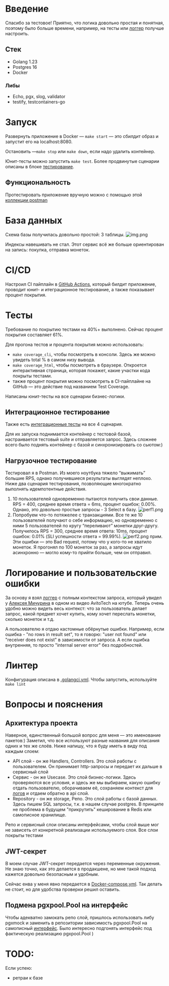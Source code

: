 # Введение
Спасибо за тестовое! Приятно, что логика довольно простая и понятная, поэтому 
было больше времени, например, на тесты или 
[логгер](#логирование-и-пользовательские-ошибки) получше настроить.

## Стек
- Golang 1.23
- Postgres 16
- Docker

### Либы
- Echo, pgx, slog, validator
- testify, testcontainers-go

# Запуск 
Развернуть приложение в Docker — `make start` — это сбилдит образ и запустит его на localhost:8080.

Остановить —`make stop` или `make down`, если надо удалить контейнер.

Юнит-тесты можно запустить `make test`. Более продвинутые сценарии описаны в блоке [тестирование](#тесты). 
## Функциональность
Протестировать приложение вручную можно с помощью этой [коллекции postman](assets/merch.postman_collection.json)


# База данных
Схема базы получилась довольно простой: 3 таблицы. 
![img.png](assets/dbScheme.png)

Индексы навешивать не стал. Этот сервис всё же больше ориентирован на запись: покупка, отправка монеток.

# CI/CD
Настроил CI пайплайн в [GitHub Actions](.github/workflows/go.yml), который билдит приложение,
проводит юнит- и итеграционное тестирование, а также показывает процент покрытия.

# Тесты
Требование по покрытию тестами на 40%+ выполнено. Сейчас процент покрытия составляет 61%.

Для прогона тестов и процента покрытия можно использовать:
- `make coverage_cli`, чтобы посмотреть в консоли. Здесь же можно увидеть total % в самом низу вывода.
- `make coverage_html`, чтобы посмотреть в браузере. Откроется интерактивная страница, которая покажет, 
какие участки кода покрыты тестами.
- также процент покрытия можно посмотреть в CI-пайплайне на GitHub — это действие под названием Test Coverage.

Написаны юнит-тесты на все сценарии бизнес-логики.

## Интеграционное тестирование
Также есть [интеграционные тесты](tests) на все 4 сценария. 

Для их запуска поднимается контейнер с тестовой базой, настраивается тестовый suite и отправляется запрос. 
Здесь сложнее всего было поднять контейнер с базой и синхронизировать со сьютом:)

## Нагрузочное тестирование
Тестировал я в Postman. Из моего ноутбука тяжело “выжимать” большие RPS, 
однако получившиеся результаты выглядят неплохо. Ниже два сценария тестирования,
позволяющие многократно выполнять идемпотентные действия.

1. 10 пользователей одновременно пытаются получить свои данные. 
RPS = 400, среднее время ответа = 6ms, процент ошибок: 0.00%. Однако, это довольно простые запросы - 3 Select в базу.
![perf1.png](assets/perf1.png)
2. Попробуем что-то потяжелее с транзакциями. 
Все те же 10 пользователей получают о себе информацию, но одновременно с ними 5 пользователей 
по кругу “переливают” монетки друг-другу.
Получилось RPS = 300, среднее время ответа: 10ms, процент ошибок: 0.01% (SLI успешности ответа = 99.99%).
![perf2.png](assets/perf2.png)
прим. Эти ошибки — это Bad request, потому что у кого-то не хватило монеток. 
Я прогонял по 100 монеток за раз, а запросы идут асинхронно — могло кому-то прийти больше, чем он отправил.

# Логирование и пользовательские ошибки
За основу я взял [логгер](./internal/util/logger) с полным контекстом запроса, 
который увидел у [Алексея Мичурина](https://www.youtube.com/watch?v=p9XiOOU52Qw&t=1490s) в 
одном из видео AvitoTech на ютубе. 
Теперь очень удобно можно видеть весь контекст: что за пользователь делает запрос, какой предмет хочет купить,
кому хочет переслать монетки, сколько монеток и т.д.

А пользователю я отдаю кастомные обёрнутые ошибки. 
Например, если ошибка - "no rows in result set", то я говорю:
"user not found" или "receiver does not exist" в зависимости от запроса.
А если ошибка внутренняя, то просто "internal server error" без подробностей.

# Линтер
Конфигурация описана в [.golangci.yml](.golangci.yml). Чтобы запустить, используйте `make lint`

# Вопросы и пояснения
## Архитектура проекта
Наверное, единственный большой вопрос для меня — это именование пакетов:)
Заметил, что все используют разные названия для описания одних и тех же слоёв.
Ниже напишу, что я буду иметь в виду под каждым слоем:
- API слой - он же Handlers, Controllers. Это слой работы с пользователем. Он принимает http-запросы и
  передает их дальше в сервисный слой
- Сервис - он же Usecase. Это слой бизнес-логики. Здесь проверяются все условия, и здесь же мы выбираем, какую ошибку отдать пользователю,
  оборачиваем её, сохраняем контекст для [логов](#логирование-и-пользовательские-ошибки)
  и отдаем обратно в api слой.
- Repository - он же storage, Репо. Это слой работы с базой данных. Здесь пишем SQL запросы, т.к. в нашем случае
  postgres. В принципе не проблема в будущем "прикрутить" кеширование в Redis или самописное хранилище.

Репо и сервисный слои описаны интерфейсами, чтобы слой выше мог не зависеть от конкретной реализации
используемого слоя. Все слои покрыты тестами

## JWT-секрет
В моем случае JWT-секрет передается через переменные окружения. Не знаю точно, как это делается в продакшене, но мне
такой подход кажется довольно безопасным и удобным.

Сейчас енва у меня явно передается в [Docker-compose.yml](Docker-compose.yml).
Так делать не стоит, но для удобства проверки решил оставить.

## Подмена pgxpool.Pool на интерфейс
Чтобы адекватно замокать репо слой, пришлось использовать либу pgxmock и заменить в репозитории зависимость pgxpool.Pool
на самописный [интерфейс](internal/repository/repository.go). Было интересно подгонять интерфейс
под фактическую реализацию pgxpool.Pool )

# TODO:
Если успею:
- ретраи к базе
